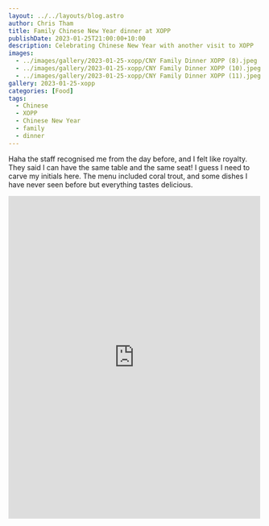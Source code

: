 ```yaml
---
layout: ../../layouts/blog.astro
author: Chris Tham
title: Family Chinese New Year dinner at XOPP
publishDate: 2023-01-25T21:00:00+10:00
description: Celebrating Chinese New Year with another visit to XOPP
images:
  - ../images/gallery/2023-01-25-xopp/CNY Family Dinner XOPP (8).jpeg
  - ../images/gallery/2023-01-25-xopp/CNY Family Dinner XOPP (10).jpeg
  - ../images/gallery/2023-01-25-xopp/CNY Family Dinner XOPP (11).jpeg
gallery: 2023-01-25-xopp
categories: [Food]
tags:
  - Chinese
  - XOPP
  - Chinese New Year
  - family
  - dinner
---
```


Haha the staff recognised me from the day before, and I felt like royalty. They said I can have the same table and the same seat! I guess I need to carve my initials here. The menu included coral trout, and some dishes I have never seen before but everything tastes delicious.

<iframe src="https://www.facebook.com/plugins/post.php?href=https%3A%2F%2Fwww.facebook.com%2Fchris1.tham%2Fposts%2Fpfbid022KYCbPxTwbb7ogcC1gkj9LeKSN2ddiTkJorPejez7ug5jQmeEiMPErnFYtvQrkHTl&show_text=true&width=500" width="500" height="640" style="border:none;overflow:hidden" scrolling="no" frameborder="0" allowfullscreen="true" allow="autoplay; clipboard-write; encrypted-media; picture-in-picture; web-share"></iframe>
